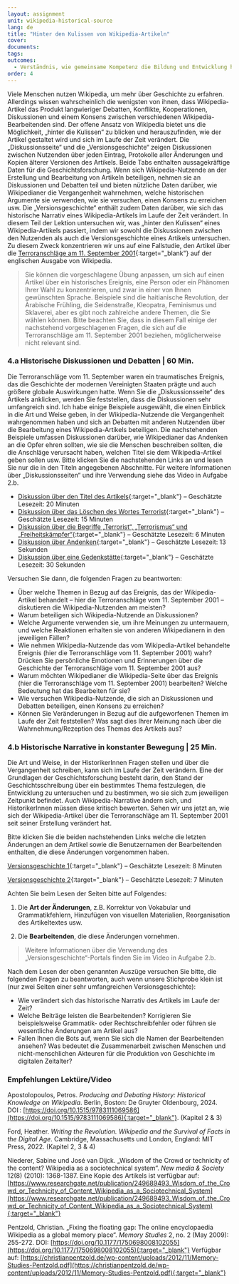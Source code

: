 ```yaml
---
layout: assignment
unit: wikipedia-historical-source 
lang: de
title: "Hinter den Kulissen von Wikipedia-Artikeln"
cover:
documents:
tags:
outcomes: 
  - Verständnis, wie gemeinsame Kompetenz die Bildung und Entwicklung historischer Narrative auf Wikipedia formt
order: 4
---
```

Viele Menschen nutzen Wikipedia, um mehr über Geschichte zu erfahren. Allerdings wissen wahrscheinlich die wenigsten von ihnen, dass Wikipedia-Artikel das Produkt langwieriger Debatten, Konflikte, Kooperationen, Diskussionen und einem Konsens zwischen verschiedenen Wikipedia-Bearbeitenden sind. Der offene Ansatz von Wikipedia bietet uns die Möglichkeit, „hinter die Kulissen“ zu blicken und herauszufinden, wie der Artikel gestaltet wird und sich im Laufe der Zeit verändert. Die „Diskussionsseite“ und die „Versionsgeschichte“ zeigen Diskussionen zwischen Nutzenden über jeden Eintrag, Protokolle aller Änderungen und Kopien älterer Versionen des Artikels. Beide Tabs enthalten aussagekräftige Daten für die Geschichtsforschung. Wenn sich Wikipedia-Nutzende an der Erstellung und Bearbeitung von Artikeln beteiligen, nehmen sie an Diskussionen und Debatten teil und bieten nützliche Daten darüber, wie Wikipedianer die Vergangenheit wahrnehmen, welche historischen Argumente sie verwenden, wie sie versuchen, einen Konsens zu erreichen usw. Die „Versionsgeschichte“ enthält zudem Daten darüber, wie sich das historische Narrativ eines Wikipedia-Artikels im Laufe der Zeit verändert. In diesem Teil der Lektion untersuchen wir, was „hinter den Kulissen“ eines Wikipedia-Artikels passiert, indem wir sowohl die Diskussionen zwischen den Nutzenden als auch die Versionsgeschichte eines Artikels untersuchen. Zu diesem Zweck konzentrieren wir uns auf eine Fallstudie, den Artikel über die [Terroranschläge am 11. September 2001](https://en.wikipedia.org/wiki/September_11_attacks){:target="_blank"} auf der englischen Ausgabe von Wikipedia.

> Sie können die vorgeschlagene Übung anpassen, um sich auf einen Artikel über ein historisches Ereignis, eine Person oder ein Phänomen Ihrer Wahl zu konzentrieren, und zwar in einer von Ihnen gewünschten Sprache. Beispiele sind die haitianische Revolution, der Arabische Frühling, die Seidenstraße, Kleopatra, Feminismus und Sklaverei, aber es gibt noch zahlreiche andere Themen, die Sie wählen können. Bitte beachten Sie, dass in diesem Fall einige der nachstehend vorgeschlagenen Fragen, die sich auf die Terroranschläge am 11. September 2001 beziehen, möglicherweise nicht relevant sind.  

<!-- more -->

<!-- briefing-student -->

### 4.a Historische Diskussionen und Debatten | 60 Min. 
<!-- section-contents -->

Die Terroranschläge vom 11. September waren ein traumatisches Ereignis, das die Geschichte der modernen Vereinigten Staaten prägte und auch größere globale Auswirkungen hatte. Wenn Sie die „Diskussionsseite“ des Artikels anklicken, werden Sie feststellen, dass die Diskussionen sehr umfangreich sind. Ich habe einige Beispiele ausgewählt, die einen Einblick in die Art und Weise geben, in der Wikipedia-Nutzende die Vergangenheit wahrgenommen haben und sich an Debatten mit anderen Nutzenden über die Bearbeitung eines Wikipedia-Artikels beteiligen. Die nachstehenden Beispiele umfassen Diskussionen darüber, wie Wikipedianer das Andenken an die Opfer ehren sollten, wie sie die Menschen beschreiben sollten, die die Anschläge verursacht haben, welchen Titel sie dem Wikipedia-Artikel geben sollen usw. Bitte klicken Sie die nachstehenden Links an und lesen Sie nur die in den Titeln angegebenen Abschnitte. Für weitere Informationen über „Diskussionsseiten“ und ihre Verwendung siehe das Video in Aufgabe 2.b.

- [Diskussion über den Titel des Artikels](https://en.wikipedia.org/wiki/Talk:September_11_attacks/Archive_3#Article_Title){:target="_blank"} – Geschätzte Lesezeit: 20 Minuten
- [Diskussion über das Löschen des Wortes Terrorist](https://en.wikipedia.org/wiki/Talk:September_11_attacks/Archive_7#Deleting_terrorist){:target="_blank"}  – Geschätzte Lesezeit: 15 Minuten
- [Diskussion über die Begriffe „Terrorist“, „Terrorismus“ und „Freiheitskämpfer“](https://en.wikipedia.org/wiki/Talk:September_11_attacks/Archive_11#%22Terrorist%22,_%22terrorism%22_and_%22freedom_fighter%22){:target="_blank"} – Geschätzte Lesezeit: 6 Minuten 
- [Diskussion über Andenken](https://en.wikipedia.org/wiki/Talk:September_11_attacks/Archive_13#In_Memorium){:target="_blank"} – Geschätzte Lesezeit: 13 Sekunden  
- [Diskussion über eine Gedenkstätte](https://en.wikipedia.org/wiki/Talk:September_11_attacks/Archive_21#Memorial){:target="_blank"} – Geschätzte Lesezeit: 30 Sekunden  

Versuchen Sie dann, die folgenden Fragen zu beantworten:

- Über welche Themen in Bezug auf das Ereignis, das der Wikipedia-Artikel behandelt – hier die Terroranschläge vom 11. September 2001 – diskutieren die Wikipedia-Nutzenden am meisten?
- Warum beteiligen sich Wikipedia-Nutzende an Diskussionen?
- Welche Argumente verwenden sie, um ihre Meinungen zu untermauern, und welche Reaktionen erhalten sie von anderen Wikipedianern in den jeweiligen Fällen?
- Wie nehmen Wikipedia-Nutzende das vom Wikipedia-Artikel behandelte Ereignis (hier die Terroranschläge vom 11. September 2001) wahr? Drücken Sie persönliche Emotionen und Erinnerungen über die Geschichte der Terroranschläge vom 11. September 2001 aus?
- Warum möchten Wikipedianer die Wikipedia-Seite über das Ereignis (hier die Terroranschläge vom 11. September 2001) bearbeiten? Welche Bedeutung hat das Bearbeiten für sie?
- Wie versuchen Wikipedia-Nutzende, die sich an Diskussionen und Debatten beteiligen, einen Konsens zu erreichen?
- Können Sie Veränderungen in Bezug auf die aufgeworfenen Themen im Laufe der Zeit feststellen? Was sagt dies Ihrer Meinung nach über die Wahrnehmung/Rezeption des Themas des Artikels aus?

<!-- section -->

### 4.b Historische Narrative in konstanter Bewegung | 25 Min.
<!-- section-contents -->

Die Art und Weise, in der HistorikerInnen Fragen stellen und über die Vergangenheit schreiben, kann sich im Laufe der Zeit verändern. Eine der Grundlagen der Geschichtsforschung besteht darin, den Stand der Geschichtsschreibung über ein bestimmtes Thema festzulegen, die Entwicklung zu untersuchen und zu bestimmen, wo sie sich zum jeweiligen Zeitpunkt befindet. Auch Wikipedia-Narrative ändern sich, und HistorikerInnen müssen diese kritisch bewerten. Sehen wir uns jetzt an, wie sich der Wikipedia-Artikel über die Terroranschläge am 11. September 2001 seit seiner Erstellung verändert hat.

Bitte klicken Sie die beiden nachstehenden Links welche die letzten Änderungen an dem Artikel sowie die Benutzernamen der Bearbeitenden enthalten, die diese Änderungen vorgenommen haben.

[Versionsgeschichte 1](https://en.wikipedia.org/w/index.php?title=September_11_attacks&action=history&dir=prev&offset=20231126232142%7C1187018579){:target="_blank"} – Geschätzte Lesezeit: 8 Minuten 

[Versionsgeschichte 2](https://en.wikipedia.org/w/index.php?title=September_11_attacks&action=history&offset=20231127221517%7C1187170755){:target="_blank"} – Geschätzte Lesezeit: 7 Minuten 

Achten Sie beim Lesen der Seiten bitte auf Folgendes:

1.  Die **Art der Änderungen**, z.B. Korrektur von Vokabular und Grammatikfehlern, Hinzufügen von visuellen Materialien, Reorganisation des Artikeltextes usw.

2.  Die **Bearbeitenden**, die diese Änderungen vornehmen.

> Weitere Informationen über die Verwendung des „Versionsgeschichte“-Portals finden Sie im Video in Aufgabe 2.b.

Nach dem Lesen der oben genannten Auszüge versuchen Sie bitte, die folgenden Fragen zu beantworten, auch wenn unsere Stichprobe klein ist (nur zwei Seiten einer sehr umfangreichen Versionsgeschichte):

- Wie verändert sich das historische Narrativ des Artikels im Laufe der Zeit?
- Welche Beiträge leisten die Bearbeitenden? Korrigieren Sie beispielsweise Grammatik- oder Rechtschreibfehler oder führen sie wesentliche Änderungen am Artikel aus?
- Fallen Ihnen die Bots auf, wenn Sie sich die Namen der Bearbeitenden ansehen? Was bedeutet die Zusammenarbeit zwischen Menschen und nicht-menschlichen Akteuren für die Produktion von Geschichte im digitalen Zeitalter?

<!-- section -->

### Empfehlungen Lektüre/Video
<!-- section-contents --> 

Apostolopoulos, Petros. _Producing and Debating History: Historical Knowledge on Wikipedia_. Berlin, Boston: De Gruyter Oldenbourg, 2024. DOI&#x202F;: [https://doi.org/10.1515/9783111069586](https://doi.org/10.1515/9783111069586){:target="_blank"}. (Kapitel 2 & 3)

Ford, Heather. _Writing the Revolution. Wikipedia and the Survival of Facts in the Digital Age_. Cambridge, Massachusetts und London, England: MIT Press, 2022. (Kapitel 2, 3 & 4)

Niederer, Sabine und José van Dijck. „Wisdom of the Crowd or technicity of the content? Wikipedia as a sociotechnical system“. _New media & Society_ 12(8) (2010): 1368-1387. Eine Kopie des Artikels ist verfügbar auf: [https://www.researchgate.net/publication/249689493_Wisdom_of_the_Crowd_or_Technicity_of_Content_Wikipedia_as_a_Sociotechnical_System](https://www.researchgate.net/publication/249689493_Wisdom_of_the_Crowd_or_Technicity_of_Content_Wikipedia_as_a_Sociotechnical_System){:target="_blank"}

Pentzold, Christian. „Fixing the floating gap: The online encyclopaedia Wikipedia as a global memory place“. _Memory Studies_ 2, no. 2 (May 2009): 255-272. DOI: [https://doi.org/10.1177/1750698008102055](https://doi.org/10.1177/1750698008102055){:target="_blank"} 
Verfügbar auf: [https://christianpentzold.de/wp-content/uploads/2012/11/Memory-Studies-Pentzold.pdf](https://christianpentzold.de/wp-content/uploads/2012/11/Memory-Studies-Pentzold.pdf){:target="_blank"} 



<!--Phillips, Murray G. 2015. “Wikipedia and History: A Worthwhile Partnership in the Digital Era?” *Rethinking History* 20 (4): 523–43. doi:10.1080/13642529.2015.1091566. Available at: [https://core.ac.uk/download/pdf/43380919.pdf](https://core.ac.uk/download/pdf/43380919.pdf){:target="_blank"}-->  

<!-- briefing-teacher -->

